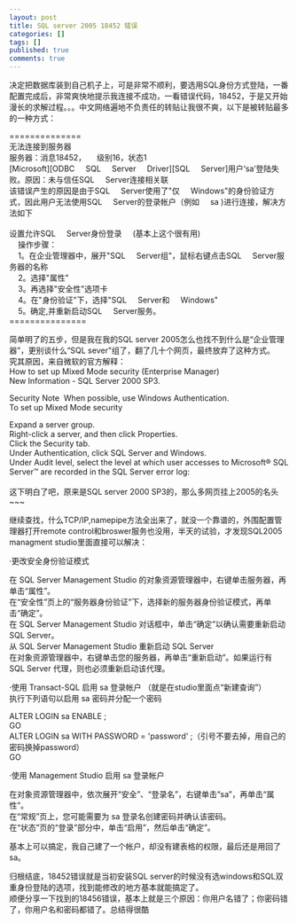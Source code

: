 ```yaml
---
layout: post
title: SQL server 2005 18452 错误
categories: []
tags: []
published: true
comments: true
---
```

<p><p>决定把数据库装到自己机子上，可是非常不顺利，要选用SQL身份方式登陆，一番配置完成后，非常爽快地提示我连接不成功，一看错误代码，18452，于是又开始漫长的求解过程。。。中文网络遍地不负责任的转贴让我很不爽，以下是被转贴最多的一种方式：</p>
<p>==============<br />无法连接到服务器&nbsp;&nbsp; <br />服务器：消息18452，&nbsp;&nbsp;&nbsp;&nbsp; 级别16，状态1&nbsp;&nbsp; <br />[Microsoft][ODBC&nbsp;&nbsp;&nbsp;&nbsp; SQL&nbsp;&nbsp;&nbsp;&nbsp; Server&nbsp;&nbsp;&nbsp;&nbsp; Driver][SQL&nbsp;&nbsp;&nbsp;&nbsp; Server]用户‘sa’登陆失败。原因：未与信任SQL&nbsp;&nbsp;&nbsp;&nbsp; Server连接相关联&nbsp;&nbsp;&nbsp; <br />该错误产生的原因是由于SQL&nbsp;&nbsp;&nbsp;&nbsp; Server使用了"仅&nbsp;&nbsp;&nbsp;&nbsp; Windows"的身份验证方式，因此用户无法使用SQL&nbsp;&nbsp;&nbsp;&nbsp; Server的登录帐户（例如&nbsp;&nbsp;&nbsp;&nbsp; sa )进行连接，解决方法如下&nbsp;&nbsp; <br />&nbsp;&nbsp;&nbsp; <br />设置允许SQL&nbsp;&nbsp;&nbsp;&nbsp; Server身份登录&nbsp;&nbsp;&nbsp;&nbsp; (基本上这个很有用)<br />&nbsp;&nbsp;&nbsp; 操作步骤：<br />&nbsp;&nbsp;&nbsp; 1。在企业管理器中，展开"SQL&nbsp;&nbsp;&nbsp;&nbsp; Server组"，鼠标右键点击SQL&nbsp;&nbsp;&nbsp;&nbsp; Server服务器的名称&nbsp;&nbsp; <br />&nbsp;&nbsp;&nbsp; 2。选择"属性"&nbsp;&nbsp; <br />&nbsp;&nbsp;&nbsp; 3。再选择"安全性"选项卡&nbsp;&nbsp; <br />&nbsp;&nbsp;&nbsp; 4。在"身份验证"下，选择"SQL&nbsp;&nbsp;&nbsp;&nbsp; Server和&nbsp;&nbsp;&nbsp;&nbsp; Windows"<br />&nbsp;&nbsp;&nbsp; 5。确定,并重新启动SQL&nbsp;&nbsp;&nbsp;&nbsp; Server服务。 <br />===============</p>
<p>简单明了的五步，但是我在我的SQL server 2005怎么也找不到什么是“企业管理器”，更别谈什么“SQL sever"组了，翻了几十个网页，最终放弃了这种方式。<br />究其原因，来自微软的官方解释：<br />How to set up Mixed Mode security (Enterprise Manager)<br />New Information - SQL Server 2000 SP3.</p>
<p>Security Note&nbsp; When possible, use Windows Authentication.<br />To set up Mixed Mode security </p>
<p>Expand a server group.<br />Right-click a server, and then click Properties.<br />Click the Security tab.<br />Under Authentication, click SQL Server and Windows.<br />Under Audit level, select the level at which user accesses to Microsoft® SQL Server™ are recorded in the SQL Server error log:<br /><br />这下明白了吧，原来是SQL server 2000 SP3的，那么多网页挂上2005的名头~~~</p>
<p>继续查找，什么TCP/IP,namepipe方法全出来了，就没一个靠谱的，外围配置管理器打开remote control和broswer服务也没用，半天的试验，才发现SQL2005 managment studio里面直接可以解决：</p>
<p>·更改安全身份验证模式 </p>
<p>在 SQL Server Management Studio 的对象资源管理器中，右键单击服务器，再单击“属性”。<br />在“安全性”页上的“服务器身份验证”下，选择新的服务器身份验证模式，再单击“确定”。<br />在 SQL Server Management Studio 对话框中，单击“确定”以确认需要重新启动 SQL Server。<br />从 SQL Server Management Studio 重新启动 SQL Server <br />在对象资源管理器中，右键单击您的服务器，再单击“重新启动”。如果运行有 SQL Server 代理，则也必须重新启动该代理。</p>
<p>·使用 Transact-SQL 启用 sa 登录帐户 （就是在studio里面点“新建查询”）<br />执行下列语句以启用 sa 密码并分配一个密码</p>
<p>ALTER LOGIN sa ENABLE ;<br />GO<br />ALTER LOGIN sa WITH PASSWORD = 'password' ;（引号不要去掉，用自己的密码换掉password） <br />GO</p>
<p>·使用 Management Studio 启用 sa 登录帐户 </p>
<p>在对象资源管理器中，依次展开“安全”、“登录名”，右键单击“sa”，再单击“属性”。<br />在“常规”页上，您可能需要为 sa 登录名创建密码并确认该密码。<br />在“状态”页的“登录”部分中，单击“启用”，然后单击“确定”。</p>
<p>基本上可以搞定，我自己建了一个帐户，却没有建表格的权限，最后还是用回了sa。</p>
<p>归根结底，18452错误就是当初安装SQL server的时候没有选windows和SQL双重身份登陆的选项，找到能修改的地方基本就能搞定了。<br />顺便分享一下找到的18456错误，基本上就是三个原因：你用户名错了；你密码错了，你用户名和密码都错了。总结得很酷</p></p>
